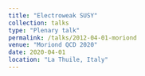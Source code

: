 ```yaml
---
title: "Electroweak SUSY"
collection: talks
type: "Plenary talk"
permalink: /talks/2012-04-01-moriond
venue: "Moriond QCD 2020"
date: 2020-04-01
location: "La Thuile, Italy"
---
```

